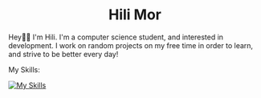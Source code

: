 <h1 align="center">Hili Mor</h1>

Hey👋🏻 I'm Hili. I'm a computer science student, and interested in development.
I work on random projects on my free time in order to learn, and strive to be better every day!

My Skills:

[![My Skills](https://skillicons.dev/icons?i=vscode,c,py,java,html,css,react,js&perline=4)](https://skillicons.dev)

